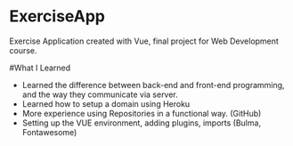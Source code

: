 # ExerciseApp
Exercise Application created with Vue, final project for Web Development course. 

#What I Learned
- Learned the difference between back-end and front-end programming, and the way they communicate via server.
- Learned how to setup a domain using Heroku
- More experience using Repositories in a functional way. (GitHub)
- Setting up the VUE environment, adding plugins, imports (Bulma, Fontawesome)

